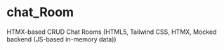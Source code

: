 # chat_Room
HTMX-based CRUD Chat Rooms (HTML5, Tailwind CSS, HTMX, Mocked backend (JS-based in-memory data))
